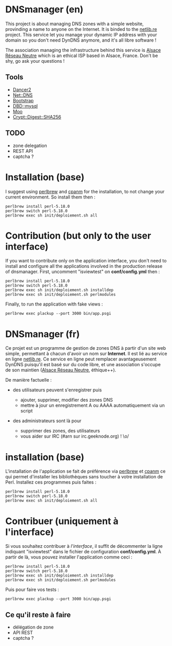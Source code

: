 # DNSmanager (en)

This project is about managing DNS zones with a simple website, provinding a
name to anyone on the Internet. It is binded to the [netlib.re][netlibre]
project. This service let you manage your dynamic IP address with your domain so
you don't need DynDNS anymore, and it's all libre software !

The association managing the infrastructure behind this service is [Alsace
Réseau Neutre][arn] which is an ethical ISP based in Alsace, France. Don't be
shy, go ask your questions !

## Tools

  * [Dancer2](http://perldancer.org/)
  * [Net::DNS](https://metacpan.org/pod/Net::DNS)
  * [Bootstrap](http://twitter.github.io/bootstrap/)
  * [DBD::mysql](https://metacpan.org/module/DBD::mysql)
  * [Moo](https://metacpan.org/pod/Moo)
  * [Crypt::Digest::SHA256](https://metacpan.org/pod/Crypt::Digest::SHA256)

## TODO

  * zone delegation
  * REST API
  * captcha ?

# Installation (base)

I suggest using [perlbrew][perlbrew] and [cpanm][cpanm] for the installation,
to not change your current environment. So install them then :

    perlbrew install perl-5.18.0
    perlbrew switch perl-5.18.0
    perlbrew exec sh init/deploiement.sh all

# Contribution (but only to the user interface)

If you want to contribute only on the application interface, you don't need to install and configure all the applications involved in the production release of dnsmanager.
First, uncomment "isviewtest" on **conf/config.yml** then :

    perlbrew install perl-5.18.0
    perlbrew switch perl-5.18.0
    perlbrew exec sh init/deploiement.sh installdep
    perlbrew exec sh init/deploiement.sh perlmodules

Finally, to run the application with fake views :

    perlbrew exec plackup --port 3000 bin/app.psgi


# DNSmanager (fr)

Ce projet est un programme de gestion de zones DNS à partir d'un site web
simple, permettant à chacun d'avoir un nom sur **Internet**. Il est lié au
service en ligne [netlib.re][netlibre]. Ce service en ligne peut
remplacer avantageusement DynDNS puisqu'il est basé sur du code libre, et une
association s'occupe de son maintien ([Alsace Réseau
Neutre][arn], éthique++).

De manière factuelle :

- des utilisateurs peuvent s'enregistrer puis
  - ajouter, supprimer, modifier des zones DNS
  - mettre à jour un enregistrement A ou AAAA automatiquement via un script

- des administrateurs sont là pour
  - supprimer des zones, des utilisateurs
  - vous aider sur IRC (#arn sur irc.geeknode.org) ! \o/

# installation (base)

L'installation de l'application se fait de préférence via
[perlbrew][perlbrew] et [cpanm][cpanm] ce qui permet d'installer les
bibliothèques sans toucher à votre installation de Perl. Installez ces
programmes puis faites :

    perlbrew install perl-5.18.0
    perlbrew switch perl-5.18.0
    perlbrew exec sh init/deploiement.sh all

# Contribuer (uniquement à l'interface)

Si vous souhaitez contribuer à *l'interface*, il suffit de décommenter la ligne
indiquant "isviewtest" dans le fichier de configuration **conf/config.yml**.
À partir de là, vous pouvez installer l'application comme ceci :

    perlbrew install perl-5.18.0
    perlbrew switch perl-5.18.0
    perlbrew exec sh init/deploiement.sh installdep
    perlbrew exec sh init/deploiement.sh perlmodules

Puis pour faire vos tests :

    perlbrew exec plackup --port 3000 bin/app.psgi

## Ce qu'il reste à faire

  * délégation de zone
  * API REST
  * captcha ?

[netlibre]: https://netlib.re/
[arn]: https://www.arn-fai.net
[perlbrew]: http://perlbrew.pl/
[cpanm]: http://search.cpan.org/~miyagawa/App-cpanminus-1.7040/bin/cpanm
